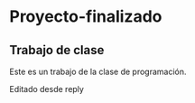 # Proyecto-finalizado
## Trabajo de clase
Este es un trabajo de la clase de programación.


Editado desde reply